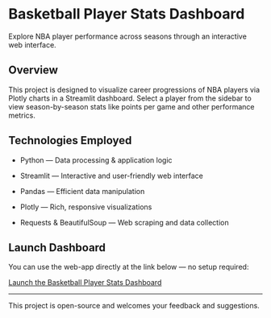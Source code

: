 # Basketball Player Stats Dashboard
Explore NBA player performance across seasons through an interactive web interface.

## Overview
This project is designed to visualize career progressions of NBA players via Plotly charts in a Streamlit dashboard. Select a player from the sidebar to view season-by-season stats like points per game and other performance metrics.

## Technologies Employed
- Python — Data processing & application logic

- Streamlit — Interactive and user-friendly web interface

- Pandas — Efficient data manipulation

- Plotly — Rich, responsive visualizations

- Requests & BeautifulSoup — Web scraping and data collection

## Launch Dashboard
You can use the web-app directly at the link below — no setup required:

[Launch the Basketball Player Stats Dashboard](https://basketball-player-dashboard.streamlit.app)

---

This project is open-source and welcomes your feedback and suggestions.
